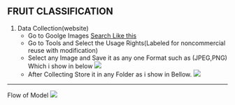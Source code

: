 ## FRUIT CLASSIFICATION
1. Data Collection(website)
    * Go to Goolge Images [Search Like this ](https://www.google.com/search?q=apple+fruit&tbm=isch&ved=2ahUKEwikt4bi5MzqAhXNxXMBHVZUB7QQ2-cCegQIABAA&oq=apple+fr&gs_lcp=CgNpbWcQARgAMgUIABCxAzICCAAyAggAMgIIADICCAAyAggAMgIIADICCAAyAggAMgIIADoHCAAQsQMQQzoECAAQQ1CNIViEJ2DxLGgAcAB4AIABYYgBigKSAQEzmAEAoAEBqgELZ3dzLXdpei1pbWc&sclient=img&ei=2qoNX6TiEs2Lz7sP1qidoAs&bih=722&biw=1519&hl=en&hl=en)
    * Go to Tools and Select the Usage Rights(Labeled for noncommercial reuse with modification)
    * Select any Image and Save it as any one Format such as (JPEG,PNG) Which i show in below
    ![](https://lh3.googleusercontent.com/-eVaI3S45uyE/Xw2rt0feIhI/AAAAAAAApDc/RMtL9tvHUQMT0a4AGC8zVvhPANmFTE5sgCK8BGAsYHg/s0/2020-07-14.png)
    * After Collecting Store it in any Folder as i show in Bellow.
    ![](https://lh3.googleusercontent.com/-xzKqhwX1RSU/Xw2sAZzQ6VI/AAAAAAAApDk/bFUAz1nSXPwl3neUETZOEVdh5cV7ZNWywCK8BGAsYHg/s0/2020-07-14.png)
    
    
---
Flow of Model
![](https://lh3.googleusercontent.com/-V29SShXK-4c/Xw23k_SqnUI/AAAAAAAApD4/eC1KUvqsim8GiE3Clg_DivWgHutfkoVbQCK8BGAsYHg/s0/Images.png)
